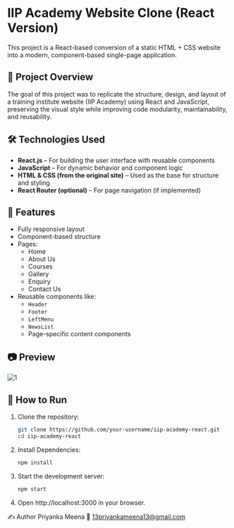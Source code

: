 # IIP Academy Website Clone (React Version)

This project is a React-based conversion of a static HTML + CSS website into a modern, component-based single-page application.

## 📌 Project Overview

The goal of this project was to replicate the structure, design, and layout of a training institute website (IIP Academy) using React and JavaScript, preserving the visual style while improving code modularity, maintainability, and reusability.

## 🛠️ Technologies Used

- **React.js** – For building the user interface with reusable components
- **JavaScript** – For dynamic behavior and component logic
- **HTML & CSS (from the original site)** – Used as the base for structure and styling
- **React Router (optional)** – For page navigation (if implemented)

## 📁 Features

- Fully responsive layout
- Component-based structure
- Pages:
  - Home
  - About Us
  - Courses
  - Gallery
  - Enquiry
  - Contact Us
- Reusable components like:
  - `Header`
  - `Footer`
  - `LeftMenu`
  - `NewsList`
  - Page-specific content components

## 📷 Preview

![1](https://github.com/user-attachments/assets/3b352080-9f19-4d15-8669-a063efce92e4)


## 🚀 How to Run

1. Clone the repository:
   ```bash
   git clone https://github.com/your-username/iip-academy-react.git
   cd iip-academy-react
2. Install Dependencies:
   ```bash
   npm install
3. Start the development server:
   ```bash
   npm start
4. Open http://localhost:3000 in your browser.

✍️ Author
Priyanka Meena
📧 13priyankameena13@gmail.com
